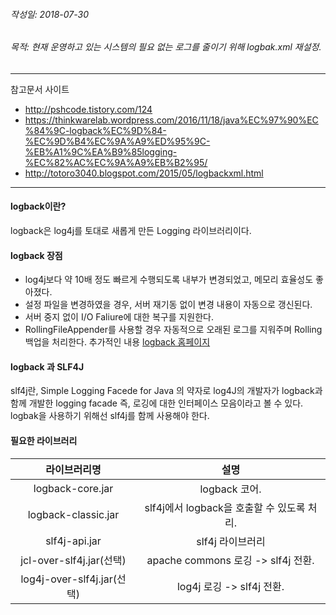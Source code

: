 ###### 작성일: 2018-07-30  
###### 목적: 현재 운영하고 있는 시스템의 필요 없는 로그를 줄이기 위해 logbak.xml 재설정. 
----------------------
참고문서 사이트 
* <http://pshcode.tistory.com/124>
* <https://thinkwarelab.wordpress.com/2016/11/18/java%EC%97%90%EC%84%9C-logback%EC%9D%84-%EC%9D%B4%EC%9A%A9%ED%95%9C-%EB%A1%9C%EA%B9%85logging-%EC%82%AC%EC%9A%A9%EB%B2%95/> 
* <http://totoro3040.blogspot.com/2015/05/logbackxml.html>
--------------------- 
#### **logback이란**? 
logback은 log4j를 토대로 새롭게 만든 Logging 라이브러리이다. 

#### **logback 장점**
* log4j보다 약 10배 정도 빠르게 수행되도록 내부가 변경되었고, 메모리 효율성도 좋아졌다. 
* 설정 파일을 변경하였을 경우, 서버 재기동 없이 변경 내용이 자동으로 갱신된다. 
* 서버 중지 없이 I/O Faliure에 대한 복구를 지원한다. 
* RollingFileAppender를 사용할 경우 자동적으로 오래된 로그를 지워주며 Rolling 백업을 처리한다. 
추가적인 내용 [logback 홈페이지](http://logback.qos.ch/reasonsToSwitch.html)

#### **logback 과 SLF4J**  
slf4j란, Simple Logging Facede for Java 의 약자로 log4J의 개발자가 logback과 함께 개발한 logging facade 즉, 로깅에 대한 인터페이스 
모음이라고 볼 수 있다. logbak을 사용하기 위해선 slf4j를 함께 사용해야 한다.

#### **필요한 라이브러리** 
|  <center>라이브러리명</center> |  <center>설명</center> | 
|:--------:|:--------:|
|logback-core.jar | logback 코어. |
|logback-classic.jar | slf4j에서 logback을 호출할 수 있도록 처리. |
|slf4j-api.jar | slf4j 라이브러리 |
|jcl-over-slf4j.jar(선택) | apache commons 로깅 -> slf4j 전환. |
|log4j-over-slf4j.jar(선택) | log4j 로깅 -> slf4j 전환. |


